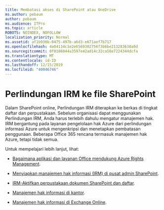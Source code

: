 ```yaml
---
title: Membatasi akses di SharePoint atau OneDrive
ms.author: pebaum
author: pebaum
ms.audience: ITPro
ms.topic: article
ROBOTS: NOINDEX, NOFOLLOW
localization_priority: Normal
ms.assetid: af1b936b-0475-497b-a6d3-e671aef7b717
ms.openlocfilehash: 4a04134c1e2e6569302756f3b6be213283638a0d
ms.sourcegitcommit: 0f0186044a3597e42ad14c32ca58e7224344dcfa
ms.translationtype: MT
ms.contentlocale: id-ID
ms.lasthandoff: 12/15/2019
ms.locfileid: "40046746"
---
```

# <a name="irm-protection-to-sharepoint-files"></a>Perlindungan IRM ke file SharePoint


Dalam SharePoint online, Perlindungan IRM diterapkan ke berkas di tingkat daftar dan perpustakaan. Sebelum organisasi dapat menggunakan Perlindungan IRM, Anda harus terlebih dahulu mengatur manajemen hak. IRM bergantung pada layanan pengelolaan hak Azure dari perlindungan informasi Azure untuk mengenkripsi dan menetapkan pembatasan penggunaan. Beberapa Office 365 rencana termasuk manajemen hak Azure, tetapi tidak semua. 

Untuk mempelajari lebih lanjut, lihat:

- [Bagaimana aplikasi dan layanan Office mendukung Azure Rights Management](https://docs.microsoft.com/azure/information-protection/understand-explore/office-apps-services-support).

- [Menyiapkan manajemen hak informasi (IRM) di pusat admin SharePoint](https://docs.microsoft.com/office365/securitycompliance/set-up-irm-in-sp-admin-center).

- [IRM-Aktifkan perpustakaan dokumen SharePoint dan daftar](https://docs.microsoft.com/office365/securitycompliance/set-up-irm-in-sp-admin-center#irm-enable-sharepoint-document-libraries-and-lists).

- [Manajemen hak informasi di kantor](https://support.office.com/Article/Information-Rights-Management-in-Office-c7a70797-6b1e-493f-acf7-92a39b85e30c).

- [Manajemen hak informasi di Exchange Online](https://docs.microsoft.com/office365/SecurityCompliance/information-rights-management-in-exchange-online).


